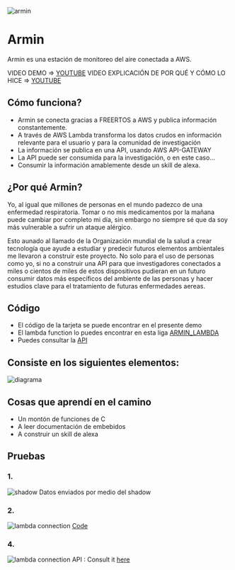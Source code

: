 ![armin](https://s3-us-west-1.amazonaws.com/thehackermonkey/armin.jpg)


# Armin

Armin es una estación de monitoreo del aire conectada a AWS.

VIDEO DEMO => [YOUTUBE](https://youtu.be/jIl1KMIN5xg)
VIDEO EXPLICACIÓN DE POR QUÉ Y CÓMO LO HICE => [YOUTUBE](https://youtu.be/i7A2PlM9H-s)

## Cómo funciona?

* Armin se conecta gracias a FREERTOS a AWS y publica información constantemente.
* A través de AWS Lambda transforma los datos crudos en información relevante para el usuario y para la comunidad de investigación
* La información se publica en una API, usando AWS API-GATEWAY
* La API puede ser consumida para la investigación, o en este caso...
* Consumir la información amablemente desde un skill de alexa. 

## ¿Por qué Armin?

Yo, al igual que millones de personas en el mundo padezco de una enfermedad respiratoria. Tomar o no mis medicamentos por la mañana puede cambiar por completo mi día, sin embargo no siempre sé que da soy más vulnerable a sufrir un ataque alérgico.

Esto aunado al llamado de la Organización mundial de la salud a crear tecnología que ayude a estudiar y predecir futuros elementos ambientales me llevaron a construir este proyecto. No solo para el uso de personas como yo, si no a construir una API para que investigadores conectados a miles o cientos de miles de estos dispositivos pudieran en un futuro consumir datos más específicos del ambiente de las personas y hacer estudios clave para el tratamiento de futuras enfermedades aereas.

## Código
* El código de la tarjeta se puede encontrar en el presente demo
* El lambda function lo puedes encontrar en esta liga [ARMIN_LAMBDA](https://github.com/regenhans/armin_lambda)
* Puedes consultar la [API](https://i5yaae778k.execute-api.us-east-1.amazonaws.com/armindata)

## Consiste en los siguientes elementos:

![diagrama](https://s3-us-west-1.amazonaws.com/thehackermonkey/armin_diagram.jpeg
)

## Cosas que aprendí en el camino

* Un montón de funciones de C
* A leer documentación de embebidos
* A construir un skill de alexa


## Pruebas

### 1.

![shadow](https://s3-us-west-1.amazonaws.com/thehackermonkey/shadow.png)
Datos enviados por medio del shadow

### 2. 
![lambda connection](https://s3-us-west-1.amazonaws.com/thehackermonkey/schematic.png) [Code](https://github.com/regenhans/armin_lambda)

### 4.

![lambda connection](https://s3-us-west-1.amazonaws.com/thehackermonkey/api.png) 
API : Consult it [here](https://i5yaae778k.execute-api.us-east-1.amazonaws.com/armindata)
